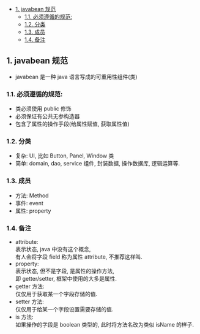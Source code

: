 <!-- TOC -->

- [1. javabean 规范](#1-javabean-规范)
  - [1.1. 必须遵循的规范:](#11-必须遵循的规范)
  - [1.2. 分类](#12-分类)
  - [1.3. 成员](#13-成员)
  - [1.4. 备注](#14-备注)

<!-- /TOC -->

## 1. javabean 规范
- javabean 是一种 java 语言写成的可重用性组件(类)

### 1.1. 必须遵循的规范:  
  - 类必须使用 public 修饰
  - 必须保证有公共无参构造器
  - 包含了属性的操作手段(给属性赋值, 获取属性值)

### 1.2. 分类  
  - 复杂: UI, 比如 Button, Panel, Window 类
  - 简单: domain, dao, service 组件, 封装数据, 操作数据库, 逻辑运算等.

### 1.3. 成员  
  - 方法: Method
  - 事件: event
  - 属性: property

### 1.4. 备注 
  - attribute:  
    表示状态, java 中没有这个概念,  
    有人会将字段 field 称为属性 attribute, 不推荐这样叫.
  - property:  
    表示状态, 但不是字段, 是属性的操作方法,  
    即 getter/setter, 框架中使用的大多是属性.
  - getter 方法:  
    仅仅用于获取某一个字段存储的值.  
  - setter 方法:  
    仅仅用于给某一个字段设置需要存储的值.  
  - is 方法:  
    如果操作的字段是 boolean 类型的, 此时将方法名改为类似 isName 的样子.  